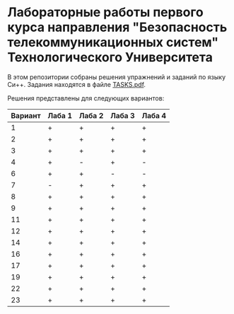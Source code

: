 # Лабораторные работы первого курса направления "Безопасность телекоммуникационных систем" Технологического Университета

В этом репозитории собраны решения упражнений и заданий по языку Си++. Задания находятся в файле [TASKS.pdf](./TASKS.pdf).

Решения представлены для следующих вариантов:

| Вариант | Лаба 1 | Лаба 2 | Лаба 3 | Лаба 4 |
| ------- | ------ | ------ | ------ | ------ |
| 1       | +      | +      | +      | +      |
| 2       | +      | +      | +      | +      |
| 3       | +      | +      | +      | +      |
| 4       | +      | -      | +      | -      |
| 6       | +      | +      | -      | -      |
| 7       | -      | +      | +      | +      |
| 8       | +      | +      | +      | +      |
| 9       | +      | +      | +      | +      |
| 11      | +      | +      | +      | +      |
| 12      | +      | +      | +      | +      |
| 14      | +      | +      | +      | +      |
| 16      | +      | +      | +      | +      |
| 17      | +      | +      | +      | +      |
| 19      | +      | +      | +      | +      |
| 22      | +      | +      | +      | +      |
| 23      | +      | +      | +      | +      |
